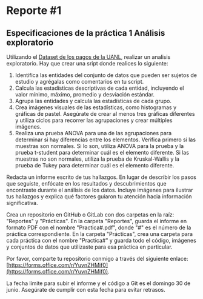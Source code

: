 # Reporte #1


## Especificaciones de la práctica 1 Análisis exploratorio

Utilizando el  [Dataset de los pagos de la UANL](https://github.com/ppGodel/data_mining/blob/main/csv/typed_uanl.csv), realizar un analisis exploratorio. Hay que crear una sript donde realices lo siguiente:
 
1. Identifica las entidades del conjunto de datos que pueden ser sujetos de estudio y agrégalas como comentarios en tu script.
2. Calcula las estadísticas descriptivas de cada entidad, incluyendo el valor mínimo, máximo, promedio y desviación estándar.
3. Agrupa las entidades y calcula las estadísticas de cada grupo.
4. Crea imágenes visuales de las estadísticas, como histogramas y gráficas de pastel. Asegúrate de crear al menos tres gráficas diferentes y utiliza ciclos para recorrer las agrupaciones y crear múltiples imágenes.
5. Realiza una prueba ANOVA para una de las agrupaciones para determinar si hay diferencias entre los elementos. Verifica primero si las muestras son normales. Si lo son, utiliza ANOVA para la prueba y la prueba t-student para determinar cuál es el elemento diferente. Si las muestras no son normales, utiliza la prueba de Kruskal-Wallis y la prueba de Tukey para determinar cuál es el elemento diferente.

Redacta un informe escrito de tus hallazgos. En lugar de describir los pasos que seguiste, enfócate en los resultados y descubrimientos que encontraste durante el análisis de los datos. Incluye imágenes para ilustrar tus hallazgos y explica qué factores guiaron tu atención hacia información significativa.

Crea un repositorio en GitHub o GitLab con dos carpetas en la raíz: "Reportes" y "Prácticas". En la carpeta "Reportes", guarda el informe en formato PDF con el nombre "Practica#.pdf", donde "#" es el número de la práctica correspondiente. En la carpeta "Prácticas", crea una carpeta para cada práctica con el nombre "Practica#" y guarda todo el código, imágenes y conjuntos de datos que utilizaste para esa práctica en particular.
 
Por favor, comparte tu repositorio conmigo a través del siguiente enlace: [https://forms.office.com/r/YuvnZHMif0](https://forms.office.com/r/YuvnZHMif0).

La fecha límite para subir el informe y el código a Git es el domingo 30 de junio. Asegúrate de cumplir con esta fecha para evitar retrasos.